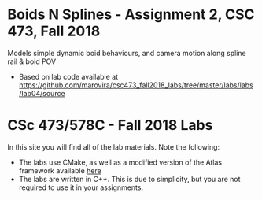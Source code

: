 # Boids N Splines - Assignment 2, CSC 473, Fall 2018

Models simple dynamic boid behaviours, and camera motion along spline rail & boid POV

* Based on lab code available at https://github.com/marovira/csc473_fall2018_labs/tree/master/labs/labs/lab04/source

# CSc 473/578C - Fall 2018 Labs

In this site you will find all of the lab materials. Note the following:

* The labs use CMake, as well as a modified version of the Atlas framework available [here](https://github.com/marovira/atlas)
* The labs are written in C++. This is due to simplicity, but you are not required to use it in your assignments.
